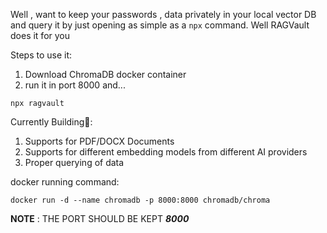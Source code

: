 Well , want to keep your passwords , data privately in your local vector DB and query it by just opening as simple as a `npx` command. Well RAGVault does it for you

Steps to use it:
1. Download ChromaDB docker container 
2. run it in port 8000
and...
```node
npx ragvault
```

Currently Building🔨:
1. Supports for PDF/DOCX Documents
2. Supports for different embedding models from different AI providers
3. Proper querying of data

docker running command:

```docker run -d --name chromadb -p 8000:8000 chromadb/chroma```

**NOTE** : THE PORT SHOULD BE KEPT ***8000***
